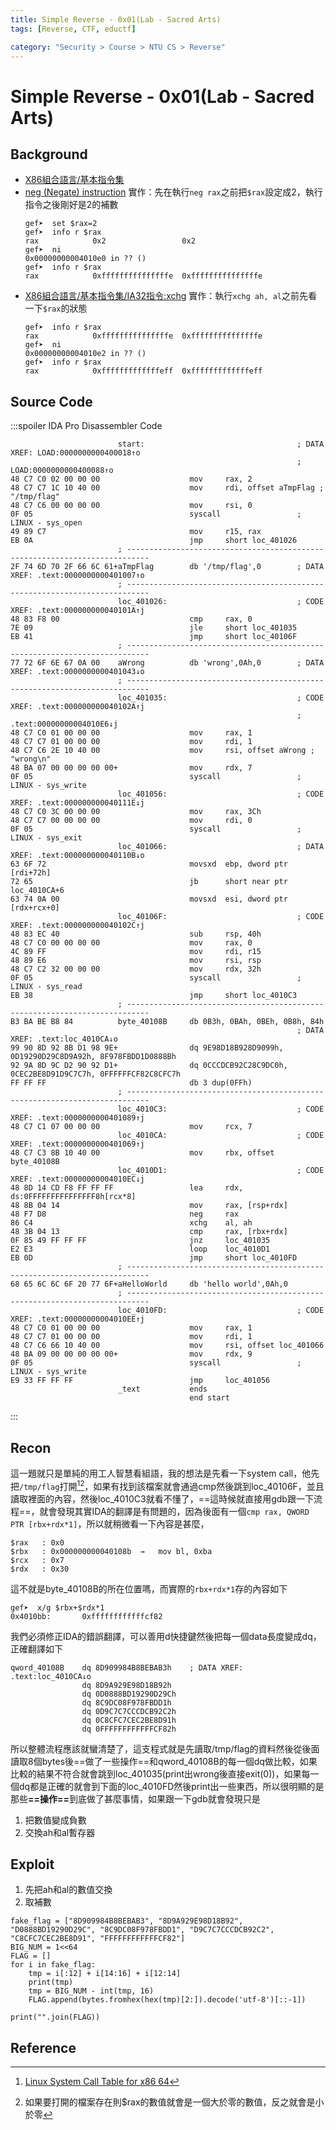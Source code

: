 ```yaml
---
title: Simple Reverse - 0x01(Lab - Sacred Arts)
tags: [Reverse, CTF, eductf]

category: "Security > Course > NTU CS > Reverse"
---
```


# Simple Reverse - 0x01(Lab - Sacred Arts)

## Background
* [X86組合語言/基本指令集](https://zh.wikibooks.org/wiki/X86%E7%B5%84%E5%90%88%E8%AA%9E%E8%A8%80/%E5%9F%BA%E6%9C%AC%E6%8C%87%E4%BB%A4%E9%9B%86)
* [neg (Negate) instruction](https://www.ibm.com/docs/en/aix/7.1?topic=set-neg-negate-instruction)
  實作：先在執行`neg rax`之前把`$rax`設定成2，執行指令之後剛好是2的補數
    ```!
    gef➤  set $rax=2
    gef➤  info r $rax
    rax            0x2                 0x2
    gef➤  ni
    0x00000000004010e0 in ?? ()
    gef➤  info r $rax
    rax            0xfffffffffffffffe  0xfffffffffffffffe
    ```
* [X86組合語言/基本指令集/IA32指令:xchg](https://zh.wikibooks.org/zh/X86%E7%B5%84%E5%90%88%E8%AA%9E%E8%A8%80/%E5%9F%BA%E6%9C%AC%E6%8C%87%E4%BB%A4%E9%9B%86/IA32%E6%8C%87%E4%BB%A4:xchg)
  實作：執行`xchg ah, al`之前先看一下`$rax`的狀態
    ```!
    gef➤  info r $rax
    rax            0xfffffffffffffffe  0xfffffffffffffffe
    gef➤  ni
    0x00000000004010e2 in ?? ()
    gef➤  info r $rax
    rax            0xfffffffffffffeff  0xfffffffffffffeff
    ```

## Source Code
:::spoiler IDA Pro Disassembler Code
```=
                        start:                                  ; DATA XREF: LOAD:0000000000400018↑o
                                                                ; LOAD:0000000000400088↑o
48 C7 C0 02 00 00 00                    mov     rax, 2
48 C7 C7 1C 10 40 00                    mov     rdi, offset aTmpFlag ; "/tmp/flag"
48 C7 C6 00 00 00 00                    mov     rsi, 0
0F 05                                   syscall                 ; LINUX - sys_open
49 89 C7                                mov     r15, rax
EB 0A                                   jmp     short loc_401026
                        ; ---------------------------------------------------------------------------
2F 74 6D 70 2F 66 6C 61+aTmpFlag        db '/tmp/flag',0        ; DATA XREF: .text:0000000000401007↑o
                        ; ---------------------------------------------------------------------------
                        loc_401026:                             ; CODE XREF: .text:000000000040101A↑j
48 83 F8 00                             cmp     rax, 0
7E 09                                   jle     short loc_401035
EB 41                                   jmp     short loc_40106F
                        ; ---------------------------------------------------------------------------
77 72 6F 6E 67 0A 00    aWrong          db 'wrong',0Ah,0        ; DATA XREF: .text:0000000000401043↓o
                        ; ---------------------------------------------------------------------------
                        loc_401035:                             ; CODE XREF: .text:000000000040102A↑j
                                                                ; .text:00000000004010E6↓j
48 C7 C0 01 00 00 00                    mov     rax, 1
48 C7 C7 01 00 00 00                    mov     rdi, 1
48 C7 C6 2E 10 40 00                    mov     rsi, offset aWrong ; "wrong\n"
48 BA 07 00 00 00 00 00+                mov     rdx, 7
0F 05                                   syscall                 ; LINUX - sys_write
                        loc_401056:                             ; CODE XREF: .text:000000000040111E↓j
48 C7 C0 3C 00 00 00                    mov     rax, 3Ch
48 C7 C7 00 00 00 00                    mov     rdi, 0
0F 05                                   syscall                 ; LINUX - sys_exit
                        loc_401066:                             ; DATA XREF: .text:000000000040110B↓o
63 6F 72                                movsxd  ebp, dword ptr [rdi+72h]
72 65                                   jb      short near ptr loc_4010CA+6
63 74 0A 00                             movsxd  esi, dword ptr [rdx+rcx+0]
                        loc_40106F:                             ; CODE XREF: .text:000000000040102C↑j
48 83 EC 40                             sub     rsp, 40h
48 C7 C0 00 00 00 00                    mov     rax, 0
4C 89 FF                                mov     rdi, r15
48 89 E6                                mov     rsi, rsp
48 C7 C2 32 00 00 00                    mov     rdx, 32h
0F 05                                   syscall                 ; LINUX - sys_read
EB 38                                   jmp     short loc_4010C3
                        ; ---------------------------------------------------------------------------
B3 BA BE B8 84          byte_40108B     db 0B3h, 0BAh, 0BEh, 0B8h, 84h
                                                                ; DATA XREF: .text:loc_4010CA↓o
99 90 8D 92 8B D1 98 9E+                dq 9E98D18B928D9099h, 0D19290D29C8D9A92h, 8F978FBDD1D0888Bh
92 9A 8D 9C D2 90 92 D1+                dq 0CCCDCB92C28C9DC0h, 0CEC2BE8D91D9C7C7h, 0FFFFFFCF82C8CFC7h
FF FF FF                                db 3 dup(0FFh)
                        ; ---------------------------------------------------------------------------
                        loc_4010C3:                             ; CODE XREF: .text:0000000000401089↑j
48 C7 C1 07 00 00 00                    mov     rcx, 7
                        loc_4010CA:                             ; CODE XREF: .text:0000000000401069↑j
48 C7 C3 8B 10 40 00                    mov     rbx, offset byte_40108B
                        loc_4010D1:                             ; CODE XREF: .text:00000000004010EC↓j
48 8D 14 CD F8 FF FF FF                 lea     rdx, ds:0FFFFFFFFFFFFFFF8h[rcx*8]
48 8B 04 14                             mov     rax, [rsp+rdx]
48 F7 D8                                neg     rax
86 C4                                   xchg    al, ah
48 3B 04 13                             cmp     rax, [rbx+rdx]
0F 85 49 FF FF FF                       jnz     loc_401035
E2 E3                                   loop    loc_4010D1
EB 0D                                   jmp     short loc_4010FD
                        ; ---------------------------------------------------------------------------
68 65 6C 6C 6F 20 77 6F+aHelloWorld     db 'hello world',0Ah,0
                        ; ---------------------------------------------------------------------------
                        loc_4010FD:                             ; CODE XREF: .text:00000000004010EE↑j
48 C7 C0 01 00 00 00                    mov     rax, 1
48 C7 C7 01 00 00 00                    mov     rdi, 1
48 C7 C6 66 10 40 00                    mov     rsi, offset loc_401066
48 BA 09 00 00 00 00 00+                mov     rdx, 9
0F 05                                   syscall                 ; LINUX - sys_write
E9 33 FF FF FF                          jmp     loc_401056
                        _text           ends
                                        end start
```
:::
## Recon
這一題就只是單純的用工人智慧看組語，我的想法是先看一下system call，他先把`/tmp/flag`打開[^system_call_大全][^note1]，如果有找到該檔案就會通過cmp然後跳到loc_40106F，並且讀取裡面的內容，然後loc_4010C3就看不懂了，==這時候就直接用gdb跟一下流程==，就會發現其實IDA的翻譯是有問題的，因為後面有一個`cmp rax, QWORD PTR [rbx+rdx*1]`，所以就稍微看一下內容是甚麼，
```
$rax   : 0x0
$rbx   : 0x000000000040108b  →   mov bl, 0xba
$rcx   : 0x7
$rdx   : 0x30
```
這不就是byte_40108B的所在位置嗎，而實際的`rbx+rdx*1`存的內容如下
```
gef➤  x/g $rbx+$rdx*1
0x4010bb:       0xffffffffffffcf82
```
我們必須修正IDA的錯誤翻譯，可以善用d快捷鍵然後把每一個data長度變成dq，正確翻譯如下
```
qword_40108B    dq 8D909984B8BEBAB3h    ; DATA XREF: .text:loc_4010CA↓o
                dq 8D9A929E98D18B92h
                dq 0D0888BD19290D29Ch
                dq 8C9DC08F978FBDD1h
                dq 0D9C7C7CCCDCB92C2h
                dq 0C8CFC7CEC2BE8D91h
                dq 0FFFFFFFFFFFFCF82h
```
所以整體流程應該就蠻清楚了，這支程式就是先讀取/tmp/flag的資料然後從後面讀取8個bytes後==做了一些操作==和qword_40108B的每一個dq做比較，如果比較的結果不符合就會跳到loc_401035(print出wrong後直接exit(0))，如果每一個dq都是正確的就會到下面的loc_4010FD然後print出一些東西，所以很明顯的是那些<b>==操作==</b>到底做了甚麼事情，如果跟一下gdb就會發現只是
1. 把數值變成負數
2. 交換ah和al暫存器
## Exploit
1. 先把ah和al的數值交換
2. 取補數
```python=
fake_flag = ["8D909984B8BEBAB3", "8D9A929E98D18B92", "D0888BD19290D29C", "8C9DC08F978FBDD1", "D9C7C7CCCDCB92C2", "C8CFC7CEC2BE8D91", "FFFFFFFFFFFFCF82"]
BIG_NUM = 1<<64
FLAG = []
for i in fake_flag:
	tmp = i[:12] + i[14:16] + i[12:14]
	print(tmp)
	tmp = BIG_NUM - int(tmp, 16)
	FLAG.append(bytes.fromhex(hex(tmp)[2:]).decode('utf-8')[::-1])

print("".join(FLAG))
```
## Reference
[^system_call_大全]:[Linux System Call Table for x86 64](https://blog.rchapman.org/posts/Linux_System_Call_Table_for_x86_64/)
[^note1]:如果要打開的檔案存在則$rax的數值就會是一個大於零的數值，反之就會是小於零
